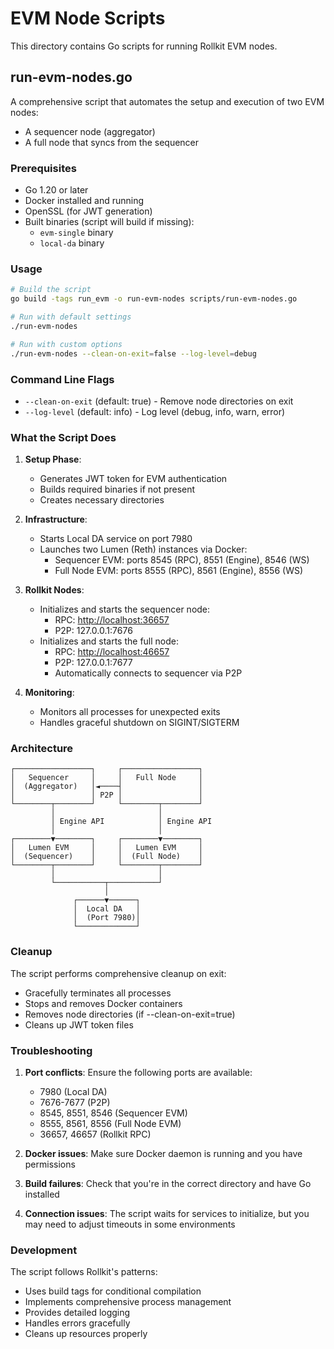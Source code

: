 # EVM Node Scripts

This directory contains Go scripts for running Rollkit EVM nodes.

## run-evm-nodes.go

A comprehensive script that automates the setup and execution of two EVM nodes:

- A sequencer node (aggregator)
- A full node that syncs from the sequencer

### Prerequisites

- Go 1.20 or later
- Docker installed and running
- OpenSSL (for JWT generation)
- Built binaries (script will build if missing):
  - `evm-single` binary
  - `local-da` binary

### Usage

```bash
# Build the script
go build -tags run_evm -o run-evm-nodes scripts/run-evm-nodes.go

# Run with default settings
./run-evm-nodes

# Run with custom options
./run-evm-nodes --clean-on-exit=false --log-level=debug
```

### Command Line Flags

- `--clean-on-exit` (default: true) - Remove node directories on exit
- `--log-level` (default: info) - Log level (debug, info, warn, error)

### What the Script Does

1. **Setup Phase**:
   - Generates JWT token for EVM authentication
   - Builds required binaries if not present
   - Creates necessary directories

2. **Infrastructure**:
   - Starts Local DA service on port 7980
   - Launches two Lumen (Reth) instances via Docker:
     - Sequencer EVM: ports 8545 (RPC), 8551 (Engine), 8546 (WS)
     - Full Node EVM: ports 8555 (RPC), 8561 (Engine), 8556 (WS)

3. **Rollkit Nodes**:
   <!-- markdown-link-check-disable -->
   - Initializes and starts the sequencer node:
     - RPC: <http://localhost:36657>
     - P2P: 127.0.0.1:7676
   - Initializes and starts the full node:
     - RPC: <http://localhost:46657>
     - P2P: 127.0.0.1:7677
     - Automatically connects to sequencer via P2P
     <!-- markdown-link-check-enable -->

4. **Monitoring**:
   - Monitors all processes for unexpected exits
   - Handles graceful shutdown on SIGINT/SIGTERM

### Architecture

```ascii
┌─────────────────┐     ┌─────────────────┐
│   Sequencer     │     │   Full Node     │
│  (Aggregator)   │◄────┤                 │
│                 │ P2P │                 │
└────────┬────────┘     └────────┬────────┘
         │                       │
         │ Engine API            │ Engine API
         │                       │
┌────────▼────────┐     ┌────────▼────────┐
│   Lumen EVM     │     │   Lumen EVM     │
│  (Sequencer)    │     │  (Full Node)    │
└────────┬────────┘     └────────┬────────┘
         │                       │
         └───────────┬───────────┘
                     │
              ┌──────▼──────┐
              │  Local DA   │
              │  (Port 7980)│
              └─────────────┘
```

### Cleanup

The script performs comprehensive cleanup on exit:

- Gracefully terminates all processes
- Stops and removes Docker containers
- Removes node directories (if --clean-on-exit=true)
- Cleans up JWT token files

### Troubleshooting

1. **Port conflicts**: Ensure the following ports are available:
   - 7980 (Local DA)
   - 7676-7677 (P2P)
   - 8545, 8551, 8546 (Sequencer EVM)
   - 8555, 8561, 8556 (Full Node EVM)
   - 36657, 46657 (Rollkit RPC)

2. **Docker issues**: Make sure Docker daemon is running and you have permissions

3. **Build failures**: Check that you're in the correct directory and have Go installed

4. **Connection issues**: The script waits for services to initialize, but you may need to adjust timeouts in some environments

### Development

The script follows Rollkit's patterns:

- Uses build tags for conditional compilation
- Implements comprehensive process management
- Provides detailed logging
- Handles errors gracefully
- Cleans up resources properly
